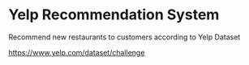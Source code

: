 # Yelp Recommendation System
Recommend new restaurants to customers according to Yelp Dataset

https://www.yelp.com/dataset/challenge

